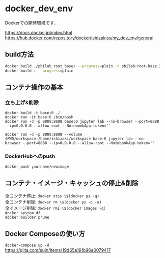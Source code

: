 # docker_dev_env
Dockerでの開発環境です．

https://docs.docker.jp/index.html  
https://hub.docker.com/repository/docker/ishizakiss/my_dev_env/general  

## build方法
```bash
docker build ./philab_root_base/ --progress=plain -t philab-root-base:20220128
docker build . --progress=plain
```

## コンテナ操作の基本

### 立ち上げ&削除
```{bash}
docker build -t base:0 ./  
docker run -it base:0 /bin/bash  
docker run -d -p 8889:8888 base:0 jupyter lab --no-browser --port=8888 --ip=0.0.0.0 --allow-root --NotebookApp.token=''  

docker run -d -p 8889:8888 --volume $PWD/workspace:/home/ishizaki/workspace base:0 jupyter lab --no-browser --port=8888 --ip=0.0.0.0 --allow-root --NotebookApp.token=''  
```

### DockerHubへのpush
```{bash}
docker push yourname/newimage
```

## コンテナ・イメージ・キャッシュの停止&削除

全コンテナ停止: `docker stop \$(docker ps -q)`  
全コンテナ削除: `docker rm \$(docker ps -q -a)`  
全イメージ削除: `docker rmi \$(docker images -q)`  
`docker system df`  
`docker builder prune`  

## Docker Composeの使い方

`docker-compose up -d`  
https://qiita.com/suin/items/19d65e191b96a0079417
